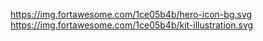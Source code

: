 https://img.fortawesome.com/1ce05b4b/hero-icon-bg.svg
https://img.fortawesome.com/1ce05b4b/kit-illustration.svg